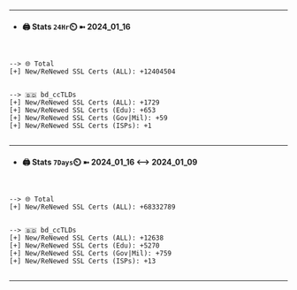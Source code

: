 

---
- #### 🖨️ **Stats** `24Hr`⏲️ ➼ 2024_01_16
```console


--> 🌐 Total
[+] New/ReNewed SSL Certs (ALL): +12404504


--> 🇧🇩 bd_ccTLDs
[+] New/ReNewed SSL Certs (ALL): +1729
[+] New/ReNewed SSL Certs (Edu): +653
[+] New/ReNewed SSL Certs (Gov|Mil): +59
[+] New/ReNewed SSL Certs (ISPs): +1


```

---
- #### 🖨️ **Stats** `7Days`⏲️ ➼ 2024_01_16 <--> 2024_01_09
```console


--> 🌐 Total
[+] New/ReNewed SSL Certs (ALL): +68332789


--> 🇧🇩 bd_ccTLDs
[+] New/ReNewed SSL Certs (ALL): +12638
[+] New/ReNewed SSL Certs (Edu): +5270
[+] New/ReNewed SSL Certs (Gov|Mil): +759
[+] New/ReNewed SSL Certs (ISPs): +13


```

---

